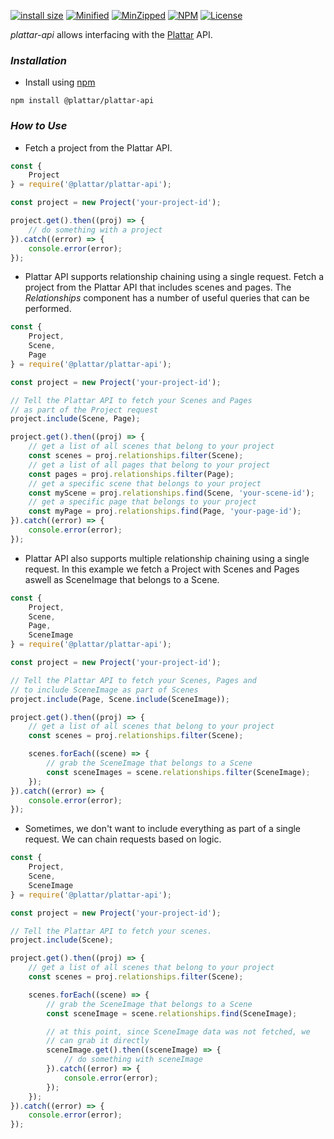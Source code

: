 [![install size](https://packagephobia.com/badge?p=@plattar/plattar-api)](https://packagephobia.com/result?p=@plattar/plattar-api)
[![Minified](https://img.shields.io/bundlephobia/min/@plattar/plattar-api)](https://www.npmjs.com/package/@plattar/plattar-api)
[![MinZipped](https://img.shields.io/bundlephobia/minzip/@plattar/plattar-api)](https://www.npmjs.com/package/@plattar/plattar-api)
[![NPM](https://img.shields.io/npm/v/@plattar/plattar-api)](https://www.npmjs.com/package/@plattar/plattar-api)
[![License](https://img.shields.io/npm/l/@plattar/plattar-api)](https://www.npmjs.com/package/@plattar/plattar-api)

_plattar-api_ allows interfacing with the [Plattar](https://www.plattar.com) API.

### ***Installation***

* Install using [npm](https://www.npmjs.com/package/@plattar/plattar-api)

``` console
npm install @plattar/plattar-api
```

### ***How to Use***

* Fetch a project from the Plattar API.

``` javascript
const {
    Project
} = require('@plattar/plattar-api');

const project = new Project('your-project-id');

project.get().then((proj) => {
    // do something with a project
}).catch((error) => {
    console.error(error);
});
```

* Plattar API supports relationship chaining using a single request. Fetch a project from the Plattar API that includes scenes and pages. The _Relationships_ component has a number of useful queries that can be performed.

``` javascript
const {
    Project,
    Scene,
    Page
} = require('@plattar/plattar-api');

const project = new Project('your-project-id');

// Tell the Plattar API to fetch your Scenes and Pages
// as part of the Project request
project.include(Scene, Page);

project.get().then((proj) => {
    // get a list of all scenes that belong to your project
    const scenes = proj.relationships.filter(Scene);
    // get a list of all pages that belong to your project
    const pages = proj.relationships.filter(Page);
    // get a specific scene that belongs to your project
    const myScene = proj.relationships.find(Scene, 'your-scene-id');
    // get a specific page that belongs to your project
    const myPage = proj.relationships.find(Page, 'your-page-id');
}).catch((error) => {
    console.error(error);
});
```

* Plattar API also supports multiple relationship chaining using a single request. In this example we fetch a Project with Scenes and Pages aswell as SceneImage that belongs to a Scene.

``` javascript
const {
    Project,
    Scene,
    Page,
    SceneImage
} = require('@plattar/plattar-api');

const project = new Project('your-project-id');

// Tell the Plattar API to fetch your Scenes, Pages and
// to include SceneImage as part of Scenes
project.include(Page, Scene.include(SceneImage));

project.get().then((proj) => {
    // get a list of all scenes that belong to your project
    const scenes = proj.relationships.filter(Scene);

    scenes.forEach((scene) => {
        // grab the SceneImage that belongs to a Scene
        const sceneImages = scene.relationships.filter(SceneImage);
    });
}).catch((error) => {
    console.error(error);
});
```

* Sometimes, we don't want to include everything as part of a single request. We can chain requests based on logic.

``` javascript
const {
    Project,
    Scene,
    SceneImage
} = require('@plattar/plattar-api');

const project = new Project('your-project-id');

// Tell the Plattar API to fetch your scenes.
project.include(Scene);

project.get().then((proj) => {
    // get a list of all scenes that belong to your project
    const scenes = proj.relationships.filter(Scene);

    scenes.forEach((scene) => {
        // grab the SceneImage that belongs to a Scene
        const sceneImage = scene.relationships.find(SceneImage);

        // at this point, since SceneImage data was not fetched, we
        // can grab it directly
        sceneImage.get().then((sceneImage) => {
            // do something with sceneImage
        }).catch((error) => {
            console.error(error);
        });
    });
}).catch((error) => {
    console.error(error);
});
```
